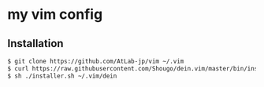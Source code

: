 my vim config
==============

## Installation
```sh
$ git clone https://github.com/AtLab-jp/vim ~/.vim
$ curl https://raw.githubusercontent.com/Shougo/dein.vim/master/bin/installer.sh > installer.sh
$ sh ./installer.sh ~/.vim/dein
```
